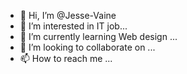 - 👋 Hi, I’m @Jesse-Vaine
- 👀 I’m interested in IT job...
- 🌱 I’m currently learning Web design ...
- 💞️ I’m looking to collaborate on ...
- 📫 How to reach me ...

<!---
Jesse-Vaine/Jesse-Vaine is a ✨ special ✨ repository because its `README.md` (this file) appears on your GitHub profile.
You can click the Preview link to take a look at your changes.
--->
